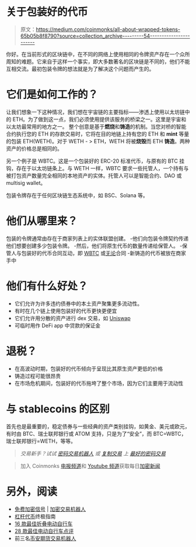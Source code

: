 # 关于包装好的代币

> 原文：<https://medium.com/coinmonks/all-about-wrapped-tokens-65b05b8f8790?source=collection_archive---------54----------------------->

你好。在当前形式的区块链中，在不同的网络上使用相同的令牌资产存在一个众所周知的难题。它来自于这样一个事实，即大多数著名的区块链是不同的，他们不能互相交流。最初包装令牌的想法就是为了解决这个问题而产生的。

# 它们是如何工作的？

让我们想象一下这种情况，我们想在宇宙链的主要指标——渗透上使用以太坊链中的 ETH。为了做到这一点，我们必须使用提供该服务的桥梁之一。这里是宇宙和以太坊最常用的地方之一。
整个创意是基于**燃烧**和**铸造**的机制。当您对桥的智能合约执行您的 ETH 的存款交易时，它将在目的地链上持有您的 ETH 和 **mint** 等量的包装 ETH(WETH)。对于 WETH - > ETH，WETH 将被**烧毁**而 ETH **铸造**。两种资产的价格总是相同的。

另一个例子是 WBTC。这是一个包装好的 ERC-20 标准代币，与原有的 BTC 挂钩，存在于以太坊链条上。与 WETH 一样，WBTC 要求一些托管人，一个持有与被打包资产数量完全相同的本地资产的实体。托管人可以是智能合约、DAO 或 multisig wallet。

包装令牌存在于任何区块链生态系统中，如 BSC、Solana 等。

# 他们从哪里来？

包装的令牌通常由存在于商家列表上的实体联盟创建。
-他们向包装令牌契约传递他们想要创建多少包装令牌。
-然后，他们将原生代币的数量传递给保管人。
-保管人与包装好的代币合同互动，即 [WBTC](https://etherscan.io/address/0x2260fac5e5542a773aa44fbcfedf7c193bc2c599) 或[无论](https://etherscan.io/token/0xc02aaa39b223fe8d0a0e5c4f27ead9083c756cc2)合同
-新铸造的代币被放在商家手中

# 他们有什么好处？

*   它们允许为许多违约债券中的本土资产聚集更多流动性。
*   有时在几个链上使用包装好的代币更快更便宜
*   它们允许用分散的资产进行 dex 交易，如 [Uniswap](https://uniswap.org/)
*   可临时用作 DeFi app 中贷款的保证金

# 退税？

*   在高波动时期，包装好的代币倾向于呈现比其原生资产更低的价格
*   铸造过程可能很昂贵
*   在市场危机期间，包装好的代币拖垮了整个市场，因为它们主要用于流动性

# 与 stablecoins 的区别

首先也是最重要的，稳定债券与一些经典的资产类别挂钩，如黄金、美元或欧元，有时由 BTC、瑞士联邦银行或 ATOM 支持，只是为了“安全”，而 BTC=WBTC，瑞士联邦银行=WETH，等等。

> *交易新手？试试* [*密码交易机器人*](/coinmonks/crypto-trading-bot-c2ffce8acb2a) *或* [*复制交易*](/coinmonks/top-10-crypto-copy-trading-platforms-for-beginners-d0c37c7d698c) *上* [*最好的密码交易*](/coinmonks/crypto-exchange-dd2f9d6f3769)

> 加入 Coinmonks [电报频道](https://t.me/coincodecap)和 [Youtube 频道](https://www.youtube.com/c/coinmonks/videos)获取每日[加密新闻](http://coincodecap.com/)

# 另外，阅读

*   [免费加密信号](/coinmonks/free-crypto-signals-48b25e61a8da) | [加密交易机器人](/coinmonks/crypto-trading-bot-c2ffce8acb2a)
*   [杠杆代币](/coinmonks/leveraged-token-3f5257808b22)终极指南
*   [16 款最佳折叠电动自行车](/coinmonks/top-17-folding-electric-bikes-5e296f0918cb)
*   [28 款最佳电动自行车点评](/coinmonks/the-28-best-electric-bikes-review-and-buying-guide-in-2023-7bb3146cb403)
*   前三名[币安期货交易机器人](/coinmonks/top-3-binance-futures-trading-bots-e6031f84b3f9)